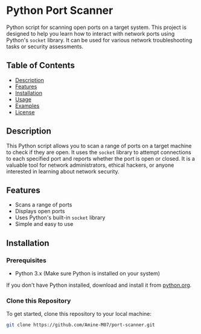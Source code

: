 # Python Port Scanner

Python script for scanning open ports on a target system. This project is designed to help you learn how to interact with network ports using Python's `socket` library. It can be used for various network troubleshooting tasks or security assessments.

## Table of Contents
- [Description](#description)
- [Features](#features)
- [Installation](#installation)
- [Usage](#usage)
- [Examples](#examples)
- [License](#license)

## Description

This Python script allows you to scan a range of ports on a target machine to check if they are open. It uses the `socket` library to attempt connections to each specified port and reports whether the port is open or closed. It is a valuable tool for network administrators, ethical hackers, or anyone interested in learning about network security.

## Features
- Scans a range of ports
- Displays open ports
- Uses Python's built-in `socket` library
- Simple and easy to use

## Installation

### Prerequisites
- Python 3.x (Make sure Python is installed on your system)

If you don't have Python installed, download and install it from [python.org](https://www.python.org/downloads/).

### Clone this Repository
To get started, clone this repository to your local machine:

```bash
git clone https://github.com/Amine-M07/port-scanner.git
